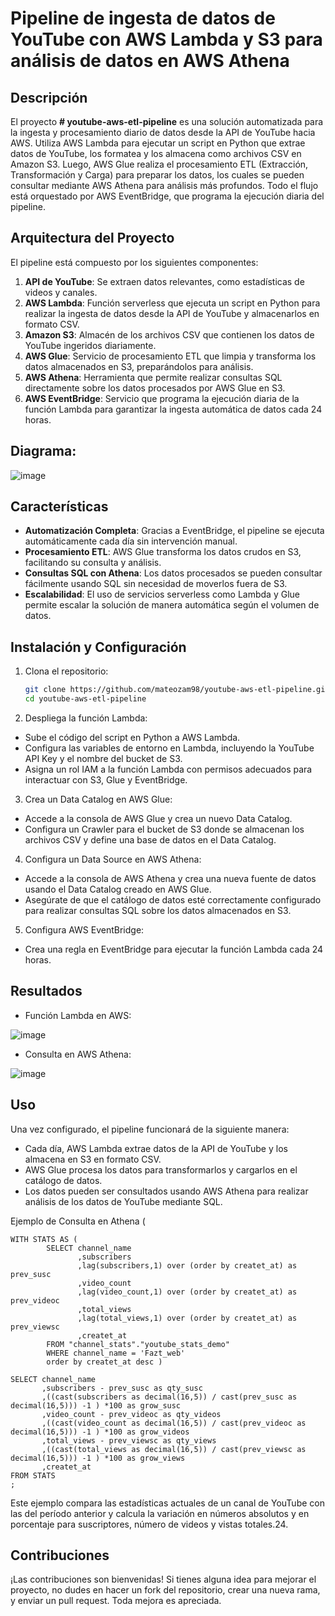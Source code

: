 # Pipeline de ingesta de datos de YouTube con AWS Lambda y S3 para análisis de datos en AWS Athena

## Descripción

El proyecto **# youtube-aws-etl-pipeline** es una solución automatizada para la ingesta y procesamiento diario de datos desde la API de YouTube hacia AWS. Utiliza AWS Lambda para ejecutar un script en Python que extrae datos de YouTube, los formatea y los almacena como archivos CSV en Amazon S3. Luego, AWS Glue realiza el procesamiento ETL (Extracción, Transformación y Carga) para preparar los datos, los cuales se pueden consultar mediante AWS Athena para análisis más profundos. Todo el flujo está orquestado por AWS EventBridge, que programa la ejecución diaria del pipeline.

## Arquitectura del Proyecto

El pipeline está compuesto por los siguientes componentes:

1. **API de YouTube**: Se extraen datos relevantes, como estadísticas de videos y canales.
2. **AWS Lambda**: Función serverless que ejecuta un script en Python para realizar la ingesta de datos desde la API de YouTube y almacenarlos en formato CSV.
3. **Amazon S3**: Almacén de los archivos CSV que contienen los datos de YouTube ingeridos diariamente.
4. **AWS Glue**: Servicio de procesamiento ETL que limpia y transforma los datos almacenados en S3, preparándolos para análisis.
5. **AWS Athena**: Herramienta que permite realizar consultas SQL directamente sobre los datos procesados por AWS Glue en S3.
6. **AWS EventBridge**: Servicio que programa la ejecución diaria de la función Lambda para garantizar la ingesta automática de datos cada 24 horas.

## Diagrama:

![image](https://github.com/user-attachments/assets/9703703e-beec-47ae-8004-bf9e69cfc5b1)

## Características

- **Automatización Completa**: Gracias a EventBridge, el pipeline se ejecuta automáticamente cada día sin intervención manual.
- **Procesamiento ETL**: AWS Glue transforma los datos crudos en S3, facilitando su consulta y análisis.
- **Consultas SQL con Athena**: Los datos procesados se pueden consultar fácilmente usando SQL sin necesidad de moverlos fuera de S3.
- **Escalabilidad**: El uso de servicios serverless como Lambda y Glue permite escalar la solución de manera automática según el volumen de datos.

## Instalación y Configuración

1. Clona el repositorio:
   ```bash
   git clone https://github.com/mateozam98/youtube-aws-etl-pipeline.git
   cd youtube-aws-etl-pipeline
2. Despliega la función Lambda:

- Sube el código del script en Python a AWS Lambda.
- Configura las variables de entorno en Lambda, incluyendo la YouTube API Key y el nombre del bucket de S3.
- Asigna un rol IAM a la función Lambda con permisos adecuados para interactuar con S3, Glue y EventBridge.
  
3. Crea un Data Catalog en AWS Glue:

- Accede a la consola de AWS Glue y crea un nuevo Data Catalog.
- Configura un Crawler para el bucket de S3 donde se almacenan los archivos CSV y define una base de datos en el Data Catalog.

4. Configura un Data Source en AWS Athena:

- Accede a la consola de AWS Athena y crea una nueva fuente de datos usando el Data Catalog creado en AWS Glue.
- Asegúrate de que el catálogo de datos esté correctamente configurado para realizar consultas SQL sobre los datos almacenados en S3.
  
5. Configura AWS EventBridge:
  
- Crea una regla en EventBridge para ejecutar la función Lambda cada 24 horas.

## Resultados

- Función Lambda en AWS:
  
![image](https://github.com/user-attachments/assets/85fa3559-ee39-4be5-bb1c-b8f166d19846)

- Consulta en AWS Athena:

![image](https://github.com/user-attachments/assets/7dbd5b4a-bc12-40a6-a2d5-e00275b6256a)

 
## Uso

Una vez configurado, el pipeline funcionará de la siguiente manera:

- Cada día, AWS Lambda extrae datos de la API de YouTube y los almacena en S3 en formato CSV.
- AWS Glue procesa los datos para transformarlos y cargarlos en el catálogo de datos.
- Los datos pueden ser consultados usando AWS Athena para realizar análisis de los datos de YouTube mediante SQL.

Ejemplo de Consulta en Athena
(

    WITH STATS AS (
            SELECT channel_name
                   ,subscribers
                   ,lag(subscribers,1) over (order by createt_at) as prev_susc
                   ,video_count
                   ,lag(video_count,1) over (order by createt_at) as prev_videoc
                   ,total_views
                   ,lag(total_views,1) over (order by createt_at) as prev_viewsc
                   ,createt_at
            FROM "channel_stats"."youtube_stats_demo" 
            WHERE channel_name = 'Fazt_web'
            order by createt_at desc )
            
    SELECT channel_name
           ,subscribers - prev_susc as qty_susc
           ,((cast(subscribers as decimal(16,5)) / cast(prev_susc as decimal(16,5))) -1 ) *100 as grow_susc
           ,video_count - prev_videoc as qty_videos
           ,((cast(video_count as decimal(16,5)) / cast(prev_videoc as decimal(16,5))) -1 ) *100 as grow_videos
           ,total_views - prev_viewsc as qty_views
           ,((cast(total_views as decimal(16,5)) / cast(prev_viewsc as decimal(16,5))) -1 ) *100 as grow_views
           ,createt_at
    FROM STATS
    ;
Este ejemplo compara las estadísticas actuales de un canal de YouTube con las del período anterior y calcula la variación en números absolutos y en porcentaje para suscriptores, número de videos y vistas totales.24.

## Contribuciones
¡Las contribuciones son bienvenidas! Si tienes alguna idea para mejorar el proyecto, no dudes en hacer un fork del repositorio, crear una nueva rama, y enviar un pull request. Toda mejora es apreciada.
